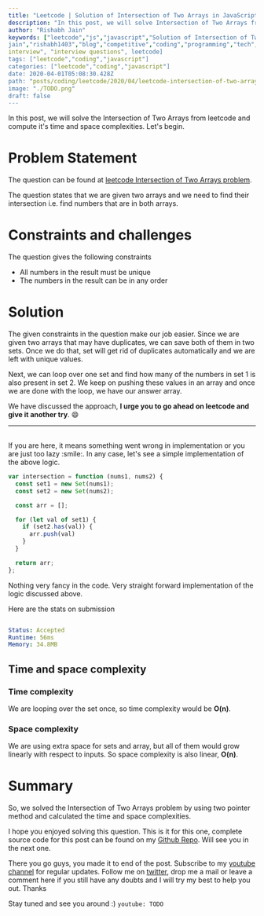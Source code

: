 ```yaml
---
title: "Leetcode | Solution of Intersection of Two Arrays in JavaScript"
description: "In this post, we will solve Intersection of Two Arrays from leetcode and compute it's time and space complexities. Let's begin."
author: "Rishabh Jain"
keywords: ["leetcode","js","javascript","Solution of Intersection of Two Arrays","rishabh","jain","rishabh
jain","rishabh1403","blog","competitive","coding","programming","tech","technology",
interview", "interview questions", leetcode]
tags: ["leetcode","coding","javascript"]
categories: ["leetcode","coding","javascript"]
date: 2020-04-01T05:08:30.428Z
path: "posts/coding/leetcode/2020/04/leetcode-intersection-of-two-arrays"
image: "./TODO.png"
draft: false
---
```


In this post, we will solve the Intersection of Two Arrays from leetcode and compute it's time and space complexities. Let's begin.
<!--more-->

# Problem Statement
The question can be found at [leetcode Intersection of Two Arrays problem](https://leetcode.com/problems/intersection-of-two-arrays/).

The question states that we are given two arrays and we need to find their intersection i.e. find numbers that are in both arrays.

# Constraints and challenges

The question gives the following constraints

- All numbers in the result must be unique
- The numbers in the result can be in any order


# Solution

The given constraints in the question make our job easier. Since we are given two arrays that may have duplicates, we can save both of them in two sets. Once we do that, set will get rid of duplicates automatically and we are left with unique values. 

Next, we can loop over one set and find how many of the numbers in set 1 is also present in set 2. We keep on pushing these values in an array and once we are done with the loop, we have our answer array.

We have discussed the approach, **I urge you to go ahead on leetcode and give it another try**. :smile:

<hr />
<br />
If you are here, it means something went wrong in implementation or you are just too lazy :smile:. In any case, let's see a simple implementation of the above logic.

```js
var intersection = function (nums1, nums2) {
  const set1 = new Set(nums1);
  const set2 = new Set(nums2);

  const arr = [];

  for (let val of set1) {
    if (set2.has(val)) {
      arr.push(val)
    }
  }

  return arr;
};

```
Nothing very fancy in the code. Very straight forward implementation of the logic discussed above.

Here are the stats on submission

```yaml

Status: Accepted
Runtime: 56ms
Memory: 34.8MB

```

## Time and space complexity

### Time complexity

We are looping over the set once, so time complexity
would be **O(n)**.

### Space complexity

We are using extra space for sets and array, but all of them would grow linearly with respect to inputs. So space
complexity is also linear, **O(n)**.

# Summary

So, we solved the Intersection of Two Arrays problem by using two pointer method and calculated the time and space complexities.

I hope you enjoyed solving this question. This is it for this one, complete source code for this post can be found on my [Github Repo](https://github.com/rishabh1403/leetcode-javascript-solutions). Will see you in the next one.

There you go guys, you made it to end of the post.  Subscribe to my [youtube channel](https://www.youtube.com/rishabh1403) for regular updates. Follow me on [twitter](https://www.twitter.com/rishabhjain1403), drop me a mail or leave a comment here if you still have any doubts and I will try my best to help you out. Thanks

Stay tuned and see you around :)
`youtube: TODO`